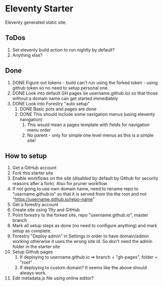 # Eleventy Starter
Eleventy generated static site.

## ToDos
1. Set eleventy build action to run nightly by default?
1. Anything else?

## Done
1. DONE Figure out tokens - build can't run using the forked token - using github token so no need to setup personal one.
1. DONE Look into default GH pages (ie username.github.io) so that those without a domain name can get started immediately
1. DONE Look into Forestry "auto setup"
    1. DONE Basic pots and pages are done
    1. DONE This should include some navigation menus (using eleventy navigation)
        1. This would mean a pages template with fields for navigation menu order
        1. No parent - only for simple one level menus as this is a simple site!

## How to setup
1. Get a GitHub account
1. Fork this starter site
1. Enable workflows on the site (disabled by default by Github for security reasons after a fork). Also for pruner workflow.
1. If not going to use own domain name, need to rename repo to "username.github.io" so that it is served from the the root and not "https://username.github.io/repo-name" 
1. Get a forestry account
1. Create site using 11ty and GitHub
1. Point forestry to the forked site, repo "username.github.io", master branch 
1. Mark all setup steps as done (no need to configure anything) and mark setup as complete.
2. Forestry "Deploy admin" in Settings in order to have domain/admin working otherwise it uses the wrong site id. So don't need the admin folder in the starter site
3. Setup Github pages
    1. If deploying to username.github.io => branch = "gh-pages", folder = "root"
    1. If deploying to custom domain? It seems like the above should always work.
4. Edit metadata.js file using online editor?
